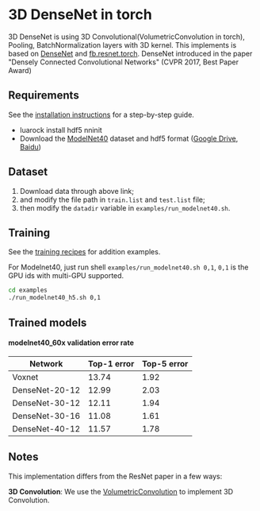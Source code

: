 3D DenseNet in torch 
============================

3D DenseNet is using 3D Convolutional(VolumetricConvolution in torch), Pooling, BatchNormalization layers with 3D kernel. This implements is based on [DenseNet](https://github.com/liuzhuang13/DenseNet) and [fb.resnet.torch](https://github.com/facebook/fb.resnet.torch/). DenseNet introduced in the paper "Densely Connected Convolutional Networks" (CVPR 2017, Best Paper Award)

## Requirements
See the [installation instructions](https://github.com/facebook/fb.resnet.torch/blob/master/INSTALL.md) for a step-by-step guide.
- luarock install hdf5 nninit
- Download the [ModelNet40](http://3dshapenets.cs.princeton.edu/) dataset and hdf5 format ([Google Drive](https://drive.google.com/file/d/0B1S5mVkJgRwqRUZjakNuMi1yck0/view?usp=sharing), [Baidu](https://pan.baidu.com/s/1hsN81qG))

## Dataset
 1. Download data through above link;
 2. and modify the file path in `train.list` and `test.list` file;
 3. then modify the `datadir` variable in `examples/run_modelnet40.sh`.

## Training
See the [training recipes](https://github.com/facebook/fb.resnet.torch/blob/master/TRAINING.md) for addition examples.

For Modelnet40, just run shell `examples/run_modelnet40.sh 0,1`, `0,1` is the GPU ids with multi-GPU supported. 
```bash
cd examples
./run_modelnet40_h5.sh 0,1
```



## Trained models


#### modelnet40_60x validation error rate

| Network        | Top-1 error | Top-5 error |
| -------------- | ----------- | ----------- |
| Voxnet         | 13.74       | 1.92        |
| DenseNet-20-12 | 12.99       | 2.03        |
| DenseNet-30-12 | 12.11       | 1.94        |
| DenseNet-30-16 | 11.08       | 1.61        |
| DenseNet-40-12 | 11.57       | 1.78        |
## Notes

This implementation differs from the ResNet paper in a few ways:

**3D Convolution**: We use the [VolumetricConvolution](https://github.com/torch/nn/blob/master/doc/convolution.md) to implement 3D Convolution.


